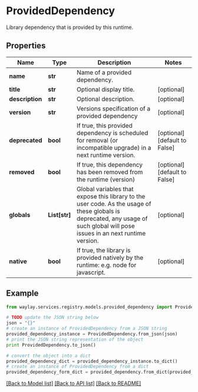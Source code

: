 # ProvidedDependency

Library dependency that is provided by this runtime.

## Properties

Name | Type | Description | Notes
------------ | ------------- | ------------- | -------------
**name** | **str** | Name of a provided dependency. | 
**title** | **str** | Optional display title. | [optional] 
**description** | **str** | Optional description. | [optional] 
**version** | **str** | Versions specification of a provided dependency | [optional] 
**deprecated** | **bool** | If true, this provided dependency is scheduled for removal (or incompatible upgrade) in a next runtime version. | [optional] [default to False]
**removed** | **bool** | If true, this dependency has been removed from the runtime (version) | [optional] [default to False]
**globals** | **List[str]** | Global variables that expose this library to the user code. As the usage of these globals is deprecated, any usage of such global will pose issues in an next runtime version. | [optional] 
**native** | **bool** | If true, the library is provided natively by the runtime: e.g. node for javascript. | [optional] 

## Example

```python
from waylay.services.registry.models.provided_dependency import ProvidedDependency

# TODO update the JSON string below
json = "{}"
# create an instance of ProvidedDependency from a JSON string
provided_dependency_instance = ProvidedDependency.from_json(json)
# print the JSON string representation of the object
print ProvidedDependency.to_json()

# convert the object into a dict
provided_dependency_dict = provided_dependency_instance.to_dict()
# create an instance of ProvidedDependency from a dict
provided_dependency_form_dict = provided_dependency.from_dict(provided_dependency_dict)
```
[[Back to Model list]](../README.md#documentation-for-models) [[Back to API list]](../README.md#documentation-for-api-endpoints) [[Back to README]](../README.md)


